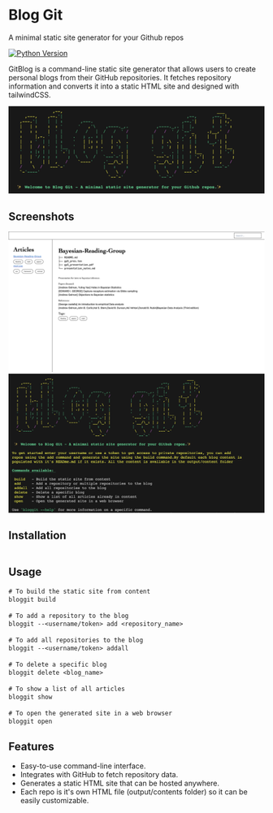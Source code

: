 
# Blog Git
A minimal static site generator for your Github repos


[![Python Version](https://img.shields.io/badge/python-3.x-blue.svg)]()

GitBlog is a command-line static site generator that allows users to create personal blogs from their GitHub repositories. It fetches repository information and converts it into a static HTML site and designed with tailwindCSS.

[![bloggit](bloggit.png)]()

## Screenshots

[![bloggit](ex1.png)]()
[![bloggit](sc1.png)]()


## Installation

```bash
```


## Usage 
```
# To build the static site from content
bloggit build

# To add a repository to the blog
bloggit --<username/token> add <repository_name>

# To add all repositories to the blog
bloggit --<username/token> addall

# To delete a specific blog
bloggit delete <blog_name>

# To show a list of all articles
bloggit show

# To open the generated site in a web browser
bloggit open
```


## Features 

- Easy-to-use command-line interface.
- Integrates with GitHub to fetch repository data.
- Generates a static HTML site that can be hosted anywhere.
- Each repo is it's own HTML file (output/contents folder) so it can be easily customizable.

